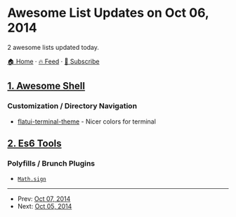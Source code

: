 # Awesome List Updates on Oct 06, 2014

2 awesome lists updated today.

[🏠 Home](/README.md) · [🔥 Feed](https://test.trackawesomelist.com/feed.xml) · [📮 Subscribe](https://trackawesomelist.us17.list-manage.com/subscribe?u=d2f0117aa829c83a63ec63c2f&id=36a103854c)



## [1. Awesome Shell](/content/alebcay/awesome-shell/README.md)

### Customization / Directory Navigation

*   [flatui-terminal-theme](https://dribbble.com/shots/1021755-Flat-UI-Terminal-Theme) - Nicer colors for terminal

## [2. Es6 Tools](/content/addyosmani/es6-tools/README.md)

### Polyfills / Brunch Plugins

*   [`Math.sign`](https://github.com/sindresorhus/math-sign)

---

- Prev: [Oct 07, 2014](/content/2014/10/07/README.md)
- Next: [Oct 05, 2014](/content/2014/10/05/README.md)